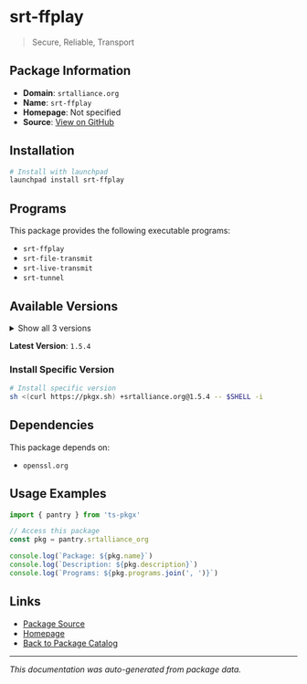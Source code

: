 # srt-ffplay

> Secure, Reliable, Transport

## Package Information

- **Domain**: `srtalliance.org`
- **Name**: `srt-ffplay`
- **Homepage**: Not specified
- **Source**: [View on GitHub](https://github.com/pkgxdev/pantry/tree/main/projects/srtalliance.org/package.yml)

## Installation

```bash
# Install with launchpad
launchpad install srt-ffplay
```

## Programs

This package provides the following executable programs:

- `srt-ffplay`
- `srt-file-transmit`
- `srt-live-transmit`
- `srt-tunnel`

## Available Versions

<details>
<summary>Show all 3 versions</summary>

- `1.5.4`, `1.5.3`, `1.5.2`

</details>

**Latest Version**: `1.5.4`

### Install Specific Version

```bash
# Install specific version
sh <(curl https://pkgx.sh) +srtalliance.org@1.5.4 -- $SHELL -i
```

## Dependencies

This package depends on:

- `openssl.org`

## Usage Examples

```typescript
import { pantry } from 'ts-pkgx'

// Access this package
const pkg = pantry.srtalliance_org

console.log(`Package: ${pkg.name}`)
console.log(`Description: ${pkg.description}`)
console.log(`Programs: ${pkg.programs.join(', ')}`)
```

## Links

- [Package Source](https://github.com/pkgxdev/pantry/tree/main/projects/srtalliance.org/package.yml)
- [Homepage](#)
- [Back to Package Catalog](../package-catalog.md)

---

*This documentation was auto-generated from package data.*
